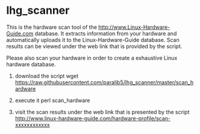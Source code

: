 lhg_scanner
===========

This is the hardware scan tool of the http://www.Linux-Hardware-Guide.com database. It extracts information from your hardware and automatically uploads it to the Linux-Hardware-Guide database. Scan results can be viewed under the web link that is provided by the script.

Please also scan your hardware in order to create a exhaustive Linux hardware database.

1) download the script
wget https://raw.githubusercontent.com/paralib5/lhg_scanner/master/scan_hardware

2) execute it
perl scan_hardware

3) visit the scan results under the web link that is presented by the script
http://www.linux-hardware-guide.com/hardware-profile/scan-xxxxxxxxxxxx





